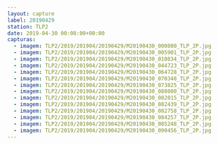 ```yaml
---
layout: capture
label: 20190429
station: TLP2
date: 2019-04-30 00:08:00+00:00
capturas:
  - imagem: TLP2/2019/201904/20190429/M20190430_000800_TLP_2P.jpg
  - imagem: TLP2/2019/201904/20190429/M20190430_005901_TLP_2P.jpg
  - imagem: TLP2/2019/201904/20190429/M20190430_010834_TLP_2P.jpg
  - imagem: TLP2/2019/201904/20190429/M20190430_044723_TLP_2P.jpg
  - imagem: TLP2/2019/201904/20190429/M20190430_064728_TLP_2P.jpg
  - imagem: TLP2/2019/201904/20190429/M20190430_070348_TLP_2P.jpg
  - imagem: TLP2/2019/201904/20190429/M20190430_073825_TLP_2P.jpg
  - imagem: TLP2/2019/201904/20190429/M20190430_080800_TLP_2P.jpg
  - imagem: TLP2/2019/201904/20190429/M20190430_082015_TLP_2P.jpg
  - imagem: TLP2/2019/201904/20190429/M20190430_082439_TLP_2P.jpg
  - imagem: TLP2/2019/201904/20190429/M20190430_082758_TLP_2P.jpg
  - imagem: TLP2/2019/201904/20190429/M20190430_084257_TLP_2P.jpg
  - imagem: TLP2/2019/201904/20190429/M20190430_085248_TLP_2P.jpg
  - imagem: TLP2/2019/201904/20190429/M20190430_090456_TLP_2P.jpg
---
```

